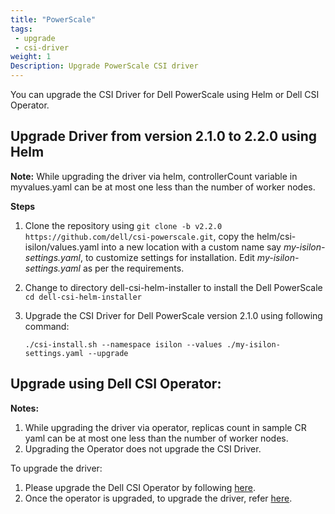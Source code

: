 ```yaml
---
title: "PowerScale"
tags: 
 - upgrade
 - csi-driver
weight: 1
Description: Upgrade PowerScale CSI driver
---
```

You can upgrade the CSI Driver for Dell PowerScale using Helm or Dell CSI Operator.

## Upgrade Driver from version 2.1.0 to 2.2.0 using Helm

**Note:** While upgrading the driver via helm, controllerCount variable in myvalues.yaml can be at most one less than the number of worker nodes.

**Steps**
1. Clone the repository using `git clone -b v2.2.0 https://github.com/dell/csi-powerscale.git`, copy the helm/csi-isilon/values.yaml into a new location with a custom name say _my-isilon-settings.yaml_, to customize settings for installation. Edit _my-isilon-settings.yaml_ as per the requirements.
2. Change to directory dell-csi-helm-installer to install the Dell PowerScale `cd dell-csi-helm-installer`
3. Upgrade the CSI Driver for Dell PowerScale version 2.1.0 using following command:

   `./csi-install.sh --namespace isilon --values ./my-isilon-settings.yaml --upgrade`


## Upgrade using Dell CSI Operator:
**Notes:**
1. While upgrading the driver via operator, replicas count in sample CR yaml can be at most one less than the number of worker nodes.
2. Upgrading the Operator does not upgrade the CSI Driver.

To upgrade the driver:

1. Please upgrade the Dell CSI Operator by following [here](./../operator).
2. Once the operator is upgraded, to upgrade the driver, refer [here](./../../../installation/operator/#update-csi-drivers).

